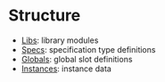 # Structure

- [Libs](Libs.md): library modules
- [Specs](Specs.md): specification type definitions
- [Globals](Globals.md): global slot definitions
- [Instances](Instances.md): instance data









